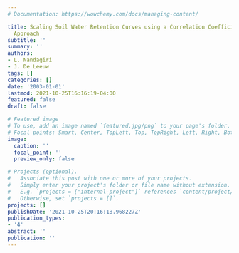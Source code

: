 ```yaml
---
# Documentation: https://wowchemy.com/docs/managing-content/

title: Scaling Soil Water Retention Curves using a Correlation Coefficient Maximization
  Approach
subtitle: ''
summary: ''
authors:
- L. Nandagiri
- J. De Leeuw
tags: []
categories: []
date: '2003-01-01'
lastmod: 2021-10-25T16:16:19-04:00
featured: false
draft: false

# Featured image
# To use, add an image named `featured.jpg/png` to your page's folder.
# Focal points: Smart, Center, TopLeft, Top, TopRight, Left, Right, BottomLeft, Bottom, BottomRight.
image:
  caption: ''
  focal_point: ''
  preview_only: false

# Projects (optional).
#   Associate this post with one or more of your projects.
#   Simply enter your project's folder or file name without extension.
#   E.g. `projects = ["internal-project"]` references `content/project/deep-learning/index.md`.
#   Otherwise, set `projects = []`.
projects: []
publishDate: '2021-10-25T20:16:18.968227Z'
publication_types:
- '4'
abstract: ''
publication: ''
---
```

